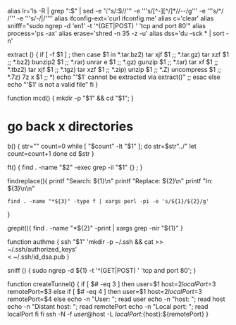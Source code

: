 alias lr='ls -R | grep ":$" | sed -e '\''s/:$//'\'' -e '\''s/[^-][^\/]*\//--/g'\'' -e '\''s/^/   /'\'' -e '\''s/-/|/'\'''
alias ifconfig-ext='curl ifconfig.me'
alias c='clear'
alias snifff="sudo ngrep -d 'en1' -t '^(GET|POST) ' 'tcp and port 80'"
alias process='ps -ax'
alias erase='shred -n 35 -z -u'
alias dss='du -sck * | sort -n'


extract () {
    if [ -f $1 ] ; then
      case $1 in
        *.tar.bz2)   tar xjf $1     ;;
        *.tar.gz)    tar xzf $1     ;;
        *.bz2)       bunzip2 $1     ;;
        *.rar)       unrar e $1     ;;
        *.gz)        gunzip $1      ;;
        *.tar)       tar xf $1      ;;
        *.tbz2)      tar xjf $1     ;;
        *.tgz)       tar xzf $1     ;;
        *.zip)       unzip $1       ;;
        *.Z)         uncompress $1  ;;
        *.7z)        7z x $1        ;;
        *)     echo "'$1' cannot be extracted via extract()" ;;
         esac
     else
         echo "'$1' is not a valid file"
     fi
}


function mcd() {
  mkdir -p "$1" && cd "$1";
}

# go back x directories
b() {
    str=""
    count=0
    while [ "$count" -lt "$1" ];
    do
        str=$str"../"
        let count=count+1
    done
    cd $str
}

ft() {
  find . -name "$2" -exec grep -il "$1" {} \;
}

findreplace(){
    printf "Search: ${1}\n"
    printf "Replace: ${2}\n"
    printf "In: ${3}\n\n"

    find . -name "*${3}" -type f | xargs perl -pi -e 's/${1}/${2}/g'
}

grepit(){
    find . -name "*${2}" -print | xargs grep -nir "${1}"
}

function authme {
  ssh "$1" 'mkdir -p ~/.ssh && cat >> ~/.ssh/authorized_keys' \
    < ~/.ssh/id_dsa.pub
}

sniff () { sudo ngrep -d ${1} -t '^(GET|POST) ' 'tcp and port 80'; }

function createTunnel()
{
  if [ $# -eq 3 ]
  then
    user=$1
    host=$2
    localPort=$3
    remotePort=$3
  else
    if [ $# -eq 4 ]
    then
      user=$1
      host=$2
      localPort=$3
      remotePort=$4
    else
      echo -n "User: "; read user
      echo -n "host: "; read host
      echo -n "Distant host: "; read remotePort
      echo -n "Local port: "; read localPort
    fi
  fi
  ssh -N -f $user@$host -L ${localPort}:${host}:${remotePort}
}